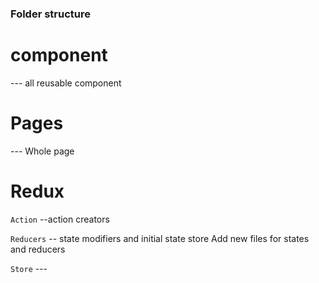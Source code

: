 ### Folder structure

# component 
--- all reusable component

# Pages
--- Whole page

# Redux

`Action` --action creators


`Reducers` -- state modifiers and initial state store
Add new files for states and reducers

`Store` --- 